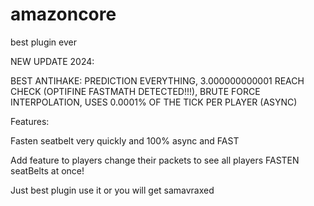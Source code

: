 # amazoncore
best plugin ever

NEW UPDATE 2024:
 

BEST ANTIHAKE: PREDICTION EVERYTHING, 3.000000000001 REACH CHECK (OPTIFINE FASTMATH DETECTED!!!), BRUTE FORCE INTERPOLATION, USES 0.0001% OF THE TICK PER PLAYER (ASYNC)


Features:


Fasten seatbelt very quickly and 100% async and FAST


Add feature to players change their packets to see all players FASTEN seatBelts at once!


Just best plugin use it or you will get samavraxed
